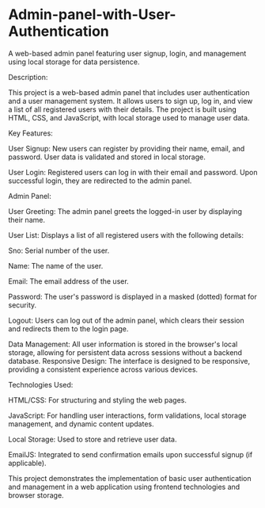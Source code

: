 # Admin-panel-with-User-Authentication
A web-based admin panel featuring user signup, login, and management using local storage for data persistence.

Description:

This project is a web-based admin panel that includes user authentication and a user management system. It allows users to sign up, log in, and view a list of all registered users with their details. The project is built using HTML, CSS, and JavaScript, with local storage used to manage user data.

Key Features:

User Signup: New users can register by providing their name, email, and password. User data is validated and stored in local storage.

User Login: Registered users can log in with their email and password. Upon successful login, they are redirected to the admin panel.

Admin Panel:

User Greeting: The admin panel greets the logged-in user by displaying their name.

User List: Displays a list of all registered users with the following details:

Sno: Serial number of the user.

Name: The name of the user.

Email: The email address of the user.

Password: The user's password is displayed in a masked (dotted) format for security.

Logout: Users can log out of the admin panel, which clears their session and redirects them to the login page.

Data Management: All user information is stored in the browser's local storage, allowing for persistent data across sessions without a backend database.
Responsive Design: The interface is designed to be responsive, providing a consistent experience across various devices.

Technologies Used:

HTML/CSS: For structuring and styling the web pages.

JavaScript: For handling user interactions, form validations, local storage management, and dynamic content updates.

Local Storage: Used to store and retrieve user data.

EmailJS: Integrated to send confirmation emails upon successful signup (if applicable).

This project demonstrates the implementation of basic user authentication and management in a web application using frontend technologies and browser storage.
